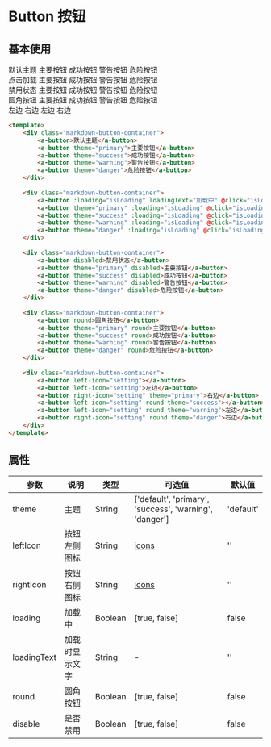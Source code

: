 <script>
    import { ref } from 'vue';
    import AButton from '@/components/button';
    
    export default {
        components: { AButton },
        setup () {
            const isLoading = ref(false);
            
            return {
                isLoading,
            }
        },
    };
</script>

# Button 按钮

## 基本使用

<div class="markdown-button-container">
    <a-button>默认主题</a-button>
    <a-button theme="primary">主要按钮</a-button>
    <a-button theme="success">成功按钮</a-button>
    <a-button theme="warning">警告按钮</a-button>
    <a-button theme="danger">危险按钮</a-button>
</div>

<div class="markdown-button-container">
    <a-button :loading="isLoading" loadingText="加载中" @click="isLoading = !isLoading">点击加载</a-button>
    <a-button theme="primary" :loading="isLoading" @click="isLoading = !isLoading">主要按钮</a-button>
    <a-button theme="success" :loading="isLoading" @click="isLoading = !isLoading">成功按钮</a-button>
    <a-button theme="warning" :loading="isLoading" @click="isLoading = !isLoading">警告按钮</a-button>
    <a-button theme="danger" :loading="isLoading" @click="isLoading = !isLoading">危险按钮</a-button>
</div>

<div class="markdown-button-container">
    <a-button disabled>禁用状态</a-button>
    <a-button theme="primary" disabled>主要按钮</a-button>
    <a-button theme="success" disabled>成功按钮</a-button>
    <a-button theme="warning" disabled>警告按钮</a-button>
    <a-button theme="danger" disabled>危险按钮</a-button>
</div>

<div class="markdown-button-container">
    <a-button round>圆角按钮</a-button>
    <a-button theme="primary" round>主要按钮</a-button>
    <a-button theme="success" round>成功按钮</a-button>
    <a-button theme="warning" round>警告按钮</a-button>
    <a-button theme="danger" round>危险按钮</a-button>
</div>

<div class="markdown-button-container">
    <a-button left-icon="setting"></a-button>
    <a-button left-icon="setting">左边</a-button>
    <a-button right-icon="setting" theme="primary">右边</a-button>
    <a-button left-icon="setting" round theme="success"></a-button>
    <a-button left-icon="setting" round theme="warning">左边</a-button>
    <a-button right-icon="setting" round theme="danger">右边</a-button>
</div>

```html
<template>
    <div class="markdown-button-container">
        <a-button>默认主题</a-button>
        <a-button theme="primary">主要按钮</a-button>
        <a-button theme="success">成功按钮</a-button>
        <a-button theme="warning">警告按钮</a-button>
        <a-button theme="danger">危险按钮</a-button>
    </div>
    
    <div class="markdown-button-container">
        <a-button :loading="isLoading" loadingText="加载中" @click="isLoading = !isLoading">点击加载</a-button>
        <a-button theme="primary" :loading="isLoading" @click="isLoading = !isLoading">主要按钮</a-button>
        <a-button theme="success" :loading="isLoading" @click="isLoading = !isLoading">成功按钮</a-button>
        <a-button theme="warning" :loading="isLoading" @click="isLoading = !isLoading">警告按钮</a-button>
        <a-button theme="danger" :loading="isLoading" @click="isLoading = !isLoading">危险按钮</a-button>
    </div>
    
    <div class="markdown-button-container">
        <a-button disabled>禁用状态</a-button>
        <a-button theme="primary" disabled>主要按钮</a-button>
        <a-button theme="success" disabled>成功按钮</a-button>
        <a-button theme="warning" disabled>警告按钮</a-button>
        <a-button theme="danger" disabled>危险按钮</a-button>
    </div>
    
    <div class="markdown-button-container">
        <a-button round>圆角按钮</a-button>
        <a-button theme="primary" round>主要按钮</a-button>
        <a-button theme="success" round>成功按钮</a-button>
        <a-button theme="warning" round>警告按钮</a-button>
        <a-button theme="danger" round>危险按钮</a-button>
    </div>
    
    <div class="markdown-button-container">
        <a-button left-icon="setting"></a-button>
        <a-button left-icon="setting">左边</a-button>
        <a-button right-icon="setting" theme="primary">右边</a-button>
        <a-button left-icon="setting" round theme="success"></a-button>
        <a-button left-icon="setting" round theme="warning">左边</a-button>
        <a-button right-icon="setting" round theme="danger">右边</a-button>
    </div>
</template>
```

## 属性

| 参数 | 说明 | 类型 | 可选值 | 默认值 |
|------|------|------|------|------|
| theme | 主题 | String  | ['default', 'primary', 'success', 'warning', 'danger'] | 'default' |
| leftIcon | 按钮左侧图标 | String | [icons](icon) | '' |
| rightIcon | 按钮右侧图标 | String | [icons](icon) | '' |
| loading | 加载中 | Boolean | [true, false] | false |
| loadingText | 加载时显示文字 | String | - | '' |
| round | 圆角按钮 | Boolean | [true, false] | false |
| disable | 是否禁用 | Boolean | [true, false] | false |
